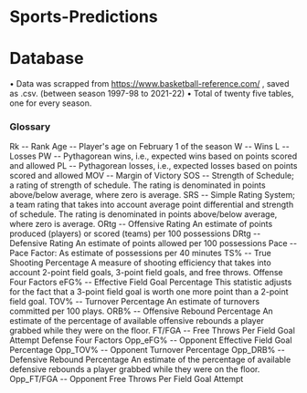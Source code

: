 # Sports-Predictions

# Database
•	Data was scrapped from https://www.basketball-reference.com/ , saved as .csv. (between season 1997-98 to 2021-22)
•	Total of twenty five tables, one for every season.

### Glossary
Rk -- Rank
Age -- Player's age on February 1 of the season
W -- Wins
L -- Losses
PW -- Pythagorean wins, i.e., expected wins based on points scored and allowed
PL -- Pythagorean losses, i.e., expected losses based on points scored and allowed
MOV -- Margin of Victory
SOS -- Strength of Schedule; a rating of strength of schedule. The rating is denominated in points above/below average, where zero is average.
SRS -- Simple Rating System; a team rating that takes into account average point differential and strength of schedule. The rating is denominated in points above/below average, where zero is average.
ORtg -- Offensive Rating
An estimate of points produced (players) or scored (teams) per 100 possessions
DRtg -- Defensive Rating
An estimate of points allowed per 100 possessions
Pace -- Pace Factor: As estimate of possessions per 40 minutes
TS% -- True Shooting Percentage
A measure of shooting efficiency that takes into account 2-point field goals, 3-point field goals, and free throws.
Offense Four Factors
eFG% -- Effective Field Goal Percentage
This statistic adjusts for the fact that a 3-point field goal is worth one more point than a 2-point field goal.
TOV% -- Turnover Percentage
An estimate of turnovers committed per 100 plays.
ORB% -- Offensive Rebound Percentage
An estimate of the percentage of available offensive rebounds a player grabbed while they were on the floor.
FT/FGA -- Free Throws Per Field Goal Attempt
Defense Four Factors
Opp_eFG% -- Opponent Effective Field Goal Percentage
Opp_TOV% -- Opponent Turnover Percentage
Opp_DRB% -- Defensive Rebound Percentage
An estimate of the percentage of available defensive rebounds a player grabbed while they were on the floor.
Opp_FT/FGA -- Opponent Free Throws Per Field Goal Attempt
